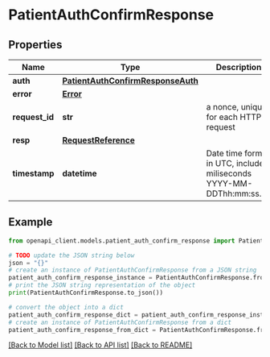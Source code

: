 # PatientAuthConfirmResponse


## Properties

Name | Type | Description | Notes
------------ | ------------- | ------------- | -------------
**auth** | [**PatientAuthConfirmResponseAuth**](PatientAuthConfirmResponseAuth.md) |  | [optional] 
**error** | [**Error**](Error.md) |  | [optional] 
**request_id** | **str** | a nonce, unique for each HTTP request | 
**resp** | [**RequestReference**](RequestReference.md) |  | 
**timestamp** | **datetime** | Date time format in UTC, includes miliseconds YYYY-MM-DDThh:mm:ss.vZ | 

## Example

```python
from openapi_client.models.patient_auth_confirm_response import PatientAuthConfirmResponse

# TODO update the JSON string below
json = "{}"
# create an instance of PatientAuthConfirmResponse from a JSON string
patient_auth_confirm_response_instance = PatientAuthConfirmResponse.from_json(json)
# print the JSON string representation of the object
print(PatientAuthConfirmResponse.to_json())

# convert the object into a dict
patient_auth_confirm_response_dict = patient_auth_confirm_response_instance.to_dict()
# create an instance of PatientAuthConfirmResponse from a dict
patient_auth_confirm_response_from_dict = PatientAuthConfirmResponse.from_dict(patient_auth_confirm_response_dict)
```
[[Back to Model list]](../README.md#documentation-for-models) [[Back to API list]](../README.md#documentation-for-api-endpoints) [[Back to README]](../README.md)


